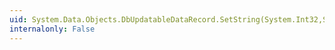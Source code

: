 ```yaml
---
uid: System.Data.Objects.DbUpdatableDataRecord.SetString(System.Int32,System.String)
internalonly: False
---
```

